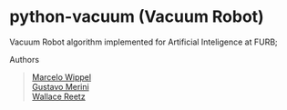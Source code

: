 # python-vacuum (Vacuum Robot)

Vacuum Robot algorithm implemented for Artificial Inteligence at FURB;

Authors
> [Marcelo Wippel](https://github.com/mawippel) <br>
> [Gustavo Merini](https://github.com/gustavomerini) <br>
> [Wallace Reetz](https://github.com/wallacetm) <br>
